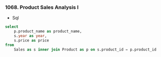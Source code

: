 ### 1068. Product Sales Analysis I
* Sql
```sql
select
    p.product_name as product_name,
    s.year as year,
    s.price as price
from
    Sales as s inner join Product as p on s.product_id = p.product_id
```
